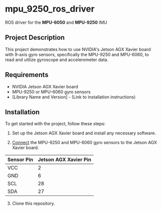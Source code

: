 # mpu_9250_ros_driver
ROS driver for the **MPU-6050** and **MPU-9250** IMU

## Project Description

This project demonstrates how to use NVIDIA's Jetson AGX Xavier board with 9-axis gyro sensors, specifically the MPU-9250 and MPU-6060, to read and utilize gyroscope and accelerometer data.

## Requirements

- NVIDIA Jetson AGX Xavier board
- MPU-9250 or MPU-6060 gyro sensors
- [Library Name and Version] - (Link to installation instructions)

## Installation

To get started with the project, follow these steps:

1. Set up the Jetson AGX Xavier board and install any necessary software.

2. [Connect](https://github.com/OpenSource-ubicomp/mpu_9250_driver/blob/master/image/Xavier%20AGX%20pin%20map.png) the MPU-9250 and MPU-6060 gyro sensors to the Jetson AGX Xavier board.
   
| Sensor Pin | Jetson AGX Xavier Pin |
|------------|------------------------|
| VCC        | 2                      |
| GND        | 6                      |
| SCL        | 28                     |
| SDA        | 27                     |




3. Clone this repository.

